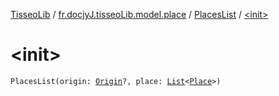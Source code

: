 [TisseoLib](../../index.md) / [fr.docjyJ.tisseoLib.model.place](../index.md) / [PlacesList](index.md) / [&lt;init&gt;](./-init-.md)

# &lt;init&gt;

`PlacesList(origin: `[`Origin`](../-origin/index.md)`?, place: `[`List`](https://kotlinlang.org/api/latest/jvm/stdlib/kotlin.collections/-list/index.html)`<`[`Place`](../-place/index.md)`>)`